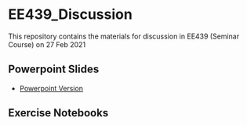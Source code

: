 # EE439_Discussion
This repository contains the materials for discussion in EE439 (Seminar Course) on 27 Feb 2021  
  
## Powerpoint Slides  
  - [Powerpoint Version](https://github.com/GoodDee/EE439_Discussion/blob/main/EE439%20Discussions.pptx)
## Exercise Notebooks
